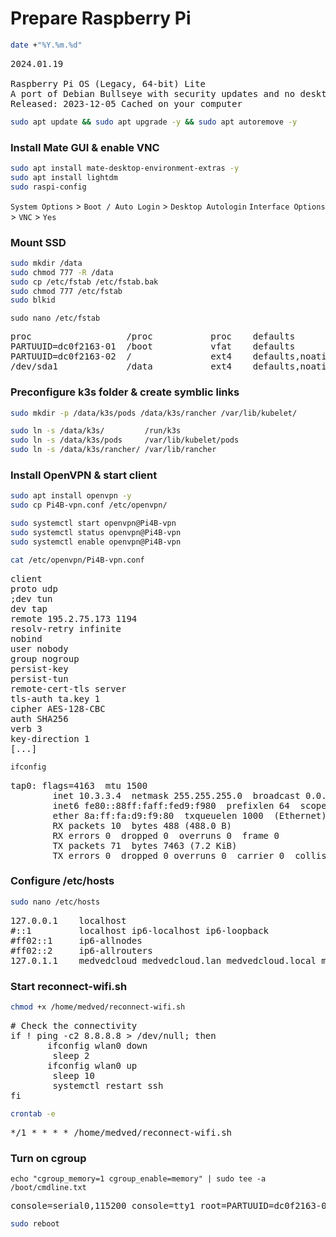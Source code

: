 # Prepare Raspberry Pi

```bash
date +"%Y.%m.%d"
```
<pre>
2024.01.19

Raspberry Pi OS (Legacy, 64-bit) Lite
A port of Debian Bullseye with security updates and no desktop environment
Released: 2023-12-05 Cached on your computer
</pre>
```bash
sudo apt update && sudo apt upgrade -y && sudo apt autoremove -y
```
### Install Mate GUI & enable VNC
```bash
sudo apt install mate-desktop-environment-extras -y
sudo apt install lightdm
sudo raspi-config
```
`System Options` > `Boot / Auto Login` > `Desktop Autologin`
`Interface Options` > `VNC` > `Yes`
### Mount SSD
```bash
sudo mkdir /data
sudo chmod 777 -R /data
sudo cp /etc/fstab /etc/fstab.bak
sudo chmod 777 /etc/fstab
sudo blkid
```
```
sudo nano /etc/fstab
```
<pre>
proc                  /proc           proc    defaults          0  0
PARTUUID=dc0f2163-01  /boot           vfat    defaults          0  2
PARTUUID=dc0f2163-02  /               ext4    defaults,noatime  0  1
/dev/sda1             /data           ext4    defaults,noatime  0  1
</pre>

### Preconfigure k3s folder & create symblic links
```bash
sudo mkdir -p /data/k3s/pods /data/k3s/rancher /var/lib/kubelet/ 

sudo ln -s /data/k3s/         /run/k3s
sudo ln -s /data/k3s/pods     /var/lib/kubelet/pods
sudo ln -s /data/k3s/rancher/ /var/lib/rancher
```
### Install OpenVPN & start client

```bash
sudo apt install openvpn -y
sudo cp Pi4B-vpn.conf /etc/openvpn/

sudo systemctl start openvpn@Pi4B-vpn
sudo systemctl status openvpn@Pi4B-vpn
sudo systemctl enable openvpn@Pi4B-vpn
```
```bash
cat /etc/openvpn/Pi4B-vpn.conf
```
<pre>
client
proto udp
;dev tun
dev tap
remote 195.2.75.173 1194
resolv-retry infinite
nobind
user nobody
group nogroup
persist-key
persist-tun
remote-cert-tls server
tls-auth ta.key 1
cipher AES-128-CBC
auth SHA256
verb 3
key-direction 1
[...]
</pre>
```bash
ifconfig
```
<pre>
tap0: flags=4163<UP,BROADCAST,RUNNING,MULTICAST>  mtu 1500
        inet 10.3.3.4  netmask 255.255.255.0  broadcast 0.0.0.0
        inet6 fe80::88ff:faff:fed9:f980  prefixlen 64  scopeid 0x20<link>
        ether 8a:ff:fa:d9:f9:80  txqueuelen 1000  (Ethernet)
        RX packets 10  bytes 488 (488.0 B)
        RX errors 0  dropped 0  overruns 0  frame 0
        TX packets 71  bytes 7463 (7.2 KiB)
        TX errors 0  dropped 0 overruns 0  carrier 0  collisions 0
</pre>


### Configure /etc/hosts
```bash
sudo nano /etc/hosts
```
<pre>
127.0.0.1    localhost
#::1         localhost ip6-localhost ip6-loopback
#ff02::1     ip6-allnodes
#ff02::2     ip6-allrouters
127.0.1.1    medvedcloud medvedcloud.lan medvedcloud.local medvedcloud.duckdns.org
</pre>

### Start reconnect-wifi.sh
```bash
chmod +x /home/medved/reconnect-wifi.sh
```
<pre>
# Check the connectivity
if ! ping -c2 8.8.8.8 > /dev/null; then
       ifconfig wlan0 down
        sleep 2
       ifconfig wlan0 up
        sleep 10
        systemctl restart ssh
fi
</pre>
```bash
crontab -e
```
<pre>
*/1 * * * * /home/medved/reconnect-wifi.sh
</pre>

### Turn on cgroup
```
echo "cgroup_memory=1 cgroup_enable=memory" | sudo tee -a /boot/cmdline.txt
```
<pre>
console=serial0,115200 console=tty1 root=PARTUUID=dc0f2163-02 rootfstype=ext4 fsck.repair=yes rootwait cfg80211.ieee80211_regdom=VNcgroup_memory=1 cgroup_enable=memory
</pre>
```bash
sudo reboot
```
